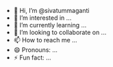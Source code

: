- 👋 Hi, I’m @sivatummaganti
- 👀 I’m interested in ...
- 🌱 I’m currently learning ...
- 💞️ I’m looking to collaborate on ...
- 📫 How to reach me ...
- 😄 Pronouns: ...
- ⚡ Fun fact: ...

<!---
sivatummaganti/sivatummaganti is a ✨ special ✨ repository because its `README.md` (this file) appears on your GitHub profile.
You can click the Preview link to take a look at your changes.
--->
